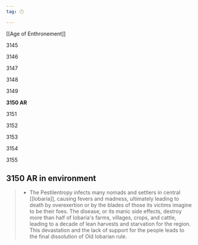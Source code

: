 ```yaml
---
tag: 🕛

---
```

[[Age of Enthronement]]


3145

3146

3147

3148

3149

**3150 AR**

3151

3152

3153

3154

3155



## 3150 AR in environment

>  - The Pestilentropy infects many nomads and settlers in central [[Iobaria]], causing fevers and madness, ultimately leading to death by overexertion or by the blades of those its victims imagine to be their foes. The disease, or its manic side effects, destroy more than half of Iobaria's farms, villages, crops, and cattle, leading to a decade of lean harvests and starvation for the region. This devastation and the lack of support for the people leads to the final dissolution of Old Iobarian rule.






